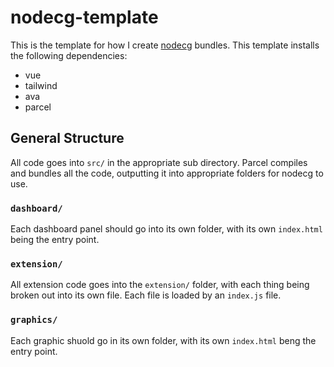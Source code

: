 # nodecg-template

This is the template for how I create [nodecg](https://nodecg.com) bundles. This template installs the following dependencies:

- vue
- tailwind
- ava
- parcel

## General Structure

All code goes into `src/` in the appropriate sub directory. Parcel compiles and bundles all the code, outputting it into appropriate folders for nodecg to use.

### `dashboard/`

Each dashboard panel should go into its own folder, with its own `index.html` being the entry point.

### `extension/`

All extension code goes into the `extension/` folder, with each thing being broken out into its own file. Each file is loaded by an `index.js` file.

### `graphics/`

Each graphic shuold go in its own folder, with its own `index.html` beng the entry point.

